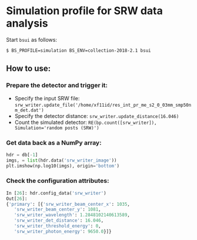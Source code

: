 # Simulation profile for SRW data analysis

Start `bsui` as follows:
```
$ BS_PROFILE=simulation BS_ENV=collection-2018-2.1 bsui
```

How to use:
----

### Prepare the detector and trigger it:

- Specify the input SRW file:
  `srw_writer.update_file('/home/xf11id/res_int_pr_me_s2_0_03mm_smp50nm_det.dat')`
- Specify the detector distance:
  `srw_writer.update_distance(16.046)`
- Count the simulated detector:
  `RE(bp.count([srw_writer]), Simulation='random posts (SRW)')`

### Get data back as a NumPy array:
```python
hdr = db[-1]
imgs, = list(hdr.data('srw_writer_image'))
plt.imshow(np.log10(imgs), origin='bottom')
```

### Check the configuration attributes:
```python
In [26]: hdr.config_data('srw_writer')
Out[26]: 
{'primary': [{'srw_writer_beam_center_x': 1035,
   'srw_writer_beam_center_y': 1081,
   'srw_writer_wavelength': 1.2848102140613589,
   'srw_writer_det_distance': 16.046,
   'srw_writer_threshold_energy': 0,
   'srw_writer_photon_energy': 9650.0}]}
```
